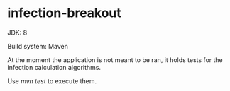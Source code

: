 # infection-breakout

JDK: 8

Build system: Maven

At the moment the application is not meant to be ran, it holds tests for the infection calculation algorithms.

Use _mvn test_ to execute them.